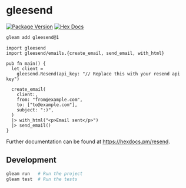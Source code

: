 # gleesend

[![Package Version](https://img.shields.io/hexpm/v/gleesend)](https://hex.pm/packages/gleesend)
[![Hex Docs](https://img.shields.io/badge/hex-docs-ffaff3)](https://hexdocs.pm/gleesend/)

```sh
gleam add gleesend@1
```

```gleam
import gleesend
import gleesend/emails.{create_email, send_email, with_html}

pub fn main() {
  let client =
    gleesend.Resend(api_key: "// Replace this with your resend api key")

  create_email(
    client:,
    from: "from@example.com",
    to: ["to@example.com"],
    subject: ":)",
  )
  |> with_html("<p>Email sent</p>")
  |> send_email()
}
```

Further documentation can be found at <https://hexdocs.pm/resend>.

## Development

```sh
gleam run   # Run the project
gleam test  # Run the tests
```
